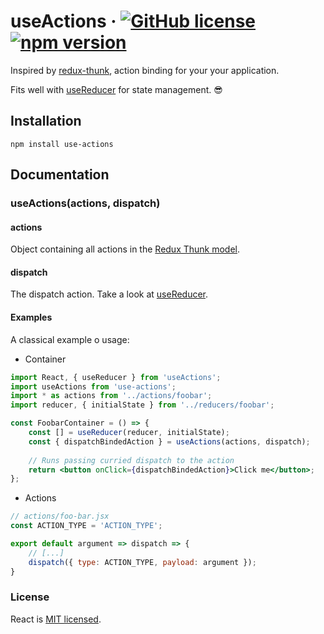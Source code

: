 # useActions &middot; [![GitHub license](https://img.shields.io/badge/license-MIT-blue.svg)](https://github.com/lucgauer/use-actions/blob/master/LICENSE) [![npm version](https://img.shields.io/npm/v/use-actions.svg?style=flat)](https://www.npmjs.com/package/react)

Inspired by [redux-thunk](https://github.com/reduxjs/redux-thunk), action binding for your your application.

Fits well with [useReducer](https://reactjs.org/docs/hooks-reference.html#usereducer) for state management. 😎

## Installation
```
npm install use-actions
```

## Documentation

### useActions(actions, dispatch)

#### actions

Object containing all actions in the [Redux Thunk model](https://github.com/reduxjs/redux-thunk#motivation).

#### dispatch

The dispatch action. Take a look at [useReducer](https://reactjs.org/docs/hooks-reference.html#usereducer).

#### Examples

A classical example o usage:

* Container
```jsx
import React, { useReducer } from 'useActions';
import useActions from 'use-actions';
import * as actions from '../actions/foobar';
import reducer, { initialState } from '../reducers/foobar';

const FoobarContainer = () => {
    const [] = useReducer(reducer, initialState);
    const { dispatchBindedAction } = useActions(actions, dispatch);
    
    // Runs passing curried dispatch to the action
    return <button onClick={dispatchBindedAction}>Click me</button>;
};
```

* Actions
```js
// actions/foo-bar.jsx
const ACTION_TYPE = 'ACTION_TYPE';

export default argument => dispatch => {
    // [...]
    dispatch({ type: ACTION_TYPE, payload: argument });
}
```

### License

React is [MIT licensed](./LICENSE).
